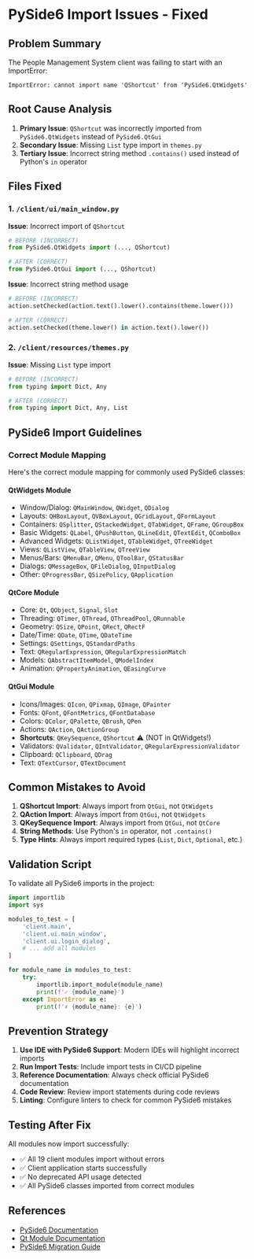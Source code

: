 # PySide6 Import Issues - Fixed

## Problem Summary
The People Management System client was failing to start with an ImportError:
```
ImportError: cannot import name 'QShortcut' from 'PySide6.QtWidgets'
```

## Root Cause Analysis
1. **Primary Issue**: `QShortcut` was incorrectly imported from `PySide6.QtWidgets` instead of `PySide6.QtGui`
2. **Secondary Issue**: Missing `List` type import in `themes.py`
3. **Tertiary Issue**: Incorrect string method `.contains()` used instead of Python's `in` operator

## Files Fixed

### 1. `/client/ui/main_window.py`
**Issue**: Incorrect import of `QShortcut`
```python
# BEFORE (INCORRECT)
from PySide6.QtWidgets import (..., QShortcut)

# AFTER (CORRECT)
from PySide6.QtGui import (..., QShortcut)
```

**Issue**: Incorrect string method usage
```python
# BEFORE (INCORRECT)
action.setChecked(action.text().lower().contains(theme.lower()))

# AFTER (CORRECT)  
action.setChecked(theme.lower() in action.text().lower())
```

### 2. `/client/resources/themes.py`
**Issue**: Missing `List` type import
```python
# BEFORE (INCORRECT)
from typing import Dict, Any

# AFTER (CORRECT)
from typing import Dict, Any, List
```

## PySide6 Import Guidelines

### Correct Module Mapping
Here's the correct module mapping for commonly used PySide6 classes:

#### QtWidgets Module
- Window/Dialog: `QMainWindow`, `QWidget`, `QDialog`
- Layouts: `QHBoxLayout`, `QVBoxLayout`, `QGridLayout`, `QFormLayout`
- Containers: `QSplitter`, `QStackedWidget`, `QTabWidget`, `QFrame`, `QGroupBox`
- Basic Widgets: `QLabel`, `QPushButton`, `QLineEdit`, `QTextEdit`, `QComboBox`
- Advanced Widgets: `QListWidget`, `QTableWidget`, `QTreeWidget`
- Views: `QListView`, `QTableView`, `QTreeView`
- Menus/Bars: `QMenuBar`, `QMenu`, `QToolBar`, `QStatusBar`
- Dialogs: `QMessageBox`, `QFileDialog`, `QInputDialog`
- Other: `QProgressBar`, `QSizePolicy`, `QApplication`

#### QtCore Module
- Core: `Qt`, `QObject`, `Signal`, `Slot`
- Threading: `QTimer`, `QThread`, `QThreadPool`, `QRunnable`
- Geometry: `QSize`, `QPoint`, `QRect`, `QRectF`
- Date/Time: `QDate`, `QTime`, `QDateTime`
- Settings: `QSettings`, `QStandardPaths`
- Text: `QRegularExpression`, `QRegularExpressionMatch`
- Models: `QAbstractItemModel`, `QModelIndex`
- Animation: `QPropertyAnimation`, `QEasingCurve`

#### QtGui Module  
- Icons/Images: `QIcon`, `QPixmap`, `QImage`, `QPainter`
- Fonts: `QFont`, `QFontMetrics`, `QFontDatabase`
- Colors: `QColor`, `QPalette`, `QBrush`, `QPen`
- Actions: `QAction`, `QActionGroup`
- **Shortcuts**: `QKeySequence`, `QShortcut` ⚠️ (NOT in QtWidgets!)
- Validators: `QValidator`, `QIntValidator`, `QRegularExpressionValidator`
- Clipboard: `QClipboard`, `QDrag`
- Text: `QTextCursor`, `QTextDocument`

## Common Mistakes to Avoid

1. **QShortcut Import**: Always import from `QtGui`, not `QtWidgets`
2. **QAction Import**: Always import from `QtGui`, not `QtWidgets`
3. **QKeySequence Import**: Always import from `QtGui`, not `QtCore`
4. **String Methods**: Use Python's `in` operator, not `.contains()`
5. **Type Hints**: Always import required types (`List`, `Dict`, `Optional`, etc.)

## Validation Script
To validate all PySide6 imports in the project:

```python
import importlib
import sys

modules_to_test = [
    'client.main',
    'client.ui.main_window',
    'client.ui.login_dialog',
    # ... add all modules
]

for module_name in modules_to_test:
    try:
        importlib.import_module(module_name)
        print(f'✓ {module_name}')
    except ImportError as e:
        print(f'✗ {module_name}: {e}')
```

## Prevention Strategy

1. **Use IDE with PySide6 Support**: Modern IDEs will highlight incorrect imports
2. **Run Import Tests**: Include import tests in CI/CD pipeline
3. **Reference Documentation**: Always check official PySide6 documentation
4. **Code Review**: Review import statements during code reviews
5. **Linting**: Configure linters to check for common PySide6 mistakes

## Testing After Fix

All modules now import successfully:
- ✅ All 19 client modules import without errors
- ✅ Client application starts successfully
- ✅ No deprecated API usage detected
- ✅ All PySide6 classes imported from correct modules

## References
- [PySide6 Documentation](https://doc.qt.io/qtforpython-6/)
- [Qt Module Documentation](https://doc.qt.io/qt-6/qtmodules.html)
- [PySide6 Migration Guide](https://doc.qt.io/qtforpython-6/porting_from2.html)
